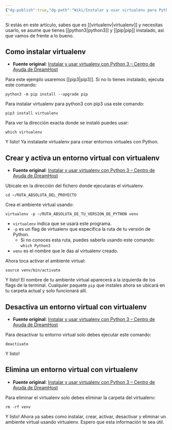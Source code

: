 ```yaml
---
{"dg-publish":true,"dg-path":"Wiki/Instalar y usar virtualenv para Python 3.md","permalink":"/wiki/instalar-y-usar-virtualenv-para-python-3/","tags":["python/3","virtualenv","shell","terminal"],"created":"2024-03-04T11:36","updated":"2024-03-04T12:06"}
---
```


Si estás en este artículo, sabes que es [[virtualenv\|virtualenv]] y necesitas usarlo, se asume que tienes [[python3\|python3]] y [[pip\|pip]] instalado, asi que vamos de frente a lo bueno.

## Como instalar virtualenv
- **Fuente original**: [Instalar y usar virtualenv con Python 3 – Centro de Ayuda de DreamHost](https://help.dreamhost.com/hc/es/articles/115000695551-Instalar-y-usar-virtualenv-con-Python-3)

Para este ejemplo usaremos [[pip3\|pip3]]. Si no lo tienes instalado, ejecuta este comando:
```shell
python3 -m pip install --upgrade pip
```
Para instalar virtualenv para python3 con pip3 usa este comando:
```shell
pip3 install virtualenv
```
Para ver la dirección exacta donde se instaló puedes usar:
```shell
which virtualenv
```
Y listo! Ya instalaste virtualenv para crear entornos virtuales con Python.

## Crear y activa un entorno virtual con virtualenv
- **Fuente original**: [Instalar y usar virtualenv con Python 3 – Centro de Ayuda de DreamHost](https://help.dreamhost.com/hc/es/articles/115000695551-Instalar-y-usar-virtualenv-con-Python-3)

Ubícate en la dirección del fichero donde ejecutarás el virtualenv.
```shell
cd ~/RUTA_ABSOLUTA_DEL_PROYECTO
```
Crea el ambiente virtual usando:
```shell
virtualenv -p ~/RUTA_ABSOLUTA_DE_TU_VERSION_DE_PYTHON venv
```
- `virtualenv` indica que se usará este programa.
- `-p` es un flag de virtualenv que especifica la ruta de tu versión de Python.
   - Si no conoces esta ruta, puedes saberla usando este comando: `which Python3`
- `venv` es el nombre que le das al virtualenv creado.

Ahora toca activar el ambiente virtual:
```shell
source venv/bin/activate
```
Y listo! El nombre de tu ambiente virtual aparecerá a la izquierda de los flags de la terminal. Cualquier paquete `pip` que instales ahora se ubicará en tu carpeta actual y solo funcionará allí.

## Desactiva un entorno virtual con virtualenv
- **Fuente original**: [Instalar y usar virtualenv con Python 3 – Centro de Ayuda de DreamHost](https://help.dreamhost.com/hc/es/articles/115000695551-Instalar-y-usar-virtualenv-con-Python-3)

Para desactivar tu entorno virtual solo debes ejecutar este comando:
```shell
deactivate
```

Y listo!

## Elimina un entorno virtual con virtualenv
- **Fuente original**: [Instalar y usar virtualenv con Python 3 – Centro de Ayuda de DreamHost](https://help.dreamhost.com/hc/es/articles/115000695551-Instalar-y-usar-virtualenv-con-Python-3)

Para eliminar el virtualenv solo debes eliminar la carpeta del virtualenv:
```shell
rm -rf venv
```

Y listo! Ahora ya sabes como instalar, crear, activar, desactivar y eliminar un ambiente virtual usando virtualenv. Espero que esta información te sea útil. 